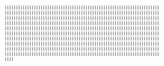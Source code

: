 <a href="https://supplier.mercedes-benz.com/external-link.jspa?url=https://masulil.com">i</a>
<a href="https://socpedagog13.edurm.ru/redirect?url=https://masulil.com">i</a>
<a href="http://print-ing.ru/bitrix/redirect.php?event1=&event2=&event3=&goto=https://masulil.com">i</a>
<a href="http://www.sargsplitter.de/?URL=https://masulil.com">i</a>
<a href="http://www.66la.cn/export.php?url=https://masulil.com">i</a>
<a href="https://motheofgod.com/proxy.php?link=https://masulil.com">i</a>
<a href="http://www.corridordesign.org/?URL=https://masulil.com">i</a>
<a href="http://zzzrs.net/?URL=https://masulil.com">i</a>
<a href="https://mytaxback.co.nz/?URL=https://masulil.com">i</a>
<a href="http://www.xtg-cs-gaming.de/url?q=https://masulil.com">i</a>
<a href="http://davidpawson.org/resources/resource/416?return_url=https://masulil.com">i</a>
<a href="https://www.chinapp.com/jumpwebsite/?url=https://masulil.com">i</a>
<a href="http://lefkas-weather.com/pages/station/redirect.php?url=https://masulil.com">i</a>
<a href="https://www.barnshaws.de/?URL=https://masulil.com">i</a>
<a href="https://www.machineriesforest.com/mark.php?url=https://masulil.com">i</a>
<a href="https://login.goesh.net/member.join_step?themeset=sihwa-kg&baseurl=masulil.com">i</a>
<a href="http://materials.zzu.xk.hnlat.com/index.php?m=currency&c=meeting&a=show&catid=3114&id=66852&url=https://masulil.com">i</a>
<a href="https://marketplace.thepostsearchlight.com/AdHunter/bainbridge/Home/EmailFriend?url=https://masulil.com">i</a>
<a href="http://moldova.sports.md/extlivein.php?url=https://masulil.com">i</a>
<a href="https://internationalschoolguide.com/search/search.pl?Match=0&Realm=All&Terms=https://masulil.com">i</a>
<a href="http://rocklandworldradio.com/xlink_head.php?xlink=https://masulil.com">i</a>
<a href="http://yakun.com/?URL=https://masulil.com">i</a>
<a href="https://www.funeralcrossing.com/lcjsjobdetail.php?&source=ZipRecruiter&keyword=&location=&url=https://masulil.com">i</a>
<a href="https://www.darkelf.eu/fig/redirect.asp?url=https://masulil.com">i</a>
<a href="http://boopoom.com/shop/bannerhit.php?bn_id=4&url=http%3A%2F%2Fmasulil.com">i</a>
<a href="https://shumali.net/aki/modules/wordpress/wp-ktai.php?view=redir&url=https%3A//masulil.com">i</a>
<a href="https://www.bmwclub.ru/proxy.php?link=https://masulil.com">i</a>
<a href="http://italianculture.net/redir.php?url=https://masulil.com">i</a>
<a href="http://jazzforum.com.pl/?URL=https://masulil.com">i</a>
<a href="http://www.oltasbiztonsag.hu/go?url=https://masulil.com">i</a>
<a href="http://unifacecm.de/library/default.asp?PP=/library/toc/lib-10.xml&tocPath=lib-10&url=https://masulil.com">i</a>
<a href="http://www.mishizhuti.com/114/export.php?url=https://masulil.com">i</a>
<a href="https://xynergy.com/?URL=https://masulil.com">i</a>
<a href="https://the-take.com/?URL=https://masulil.com">i</a>
<a href="http://widgets.sprinklecontent.com/r/?u=https://masulil.com">i</a>
<a href="https://maps.google.lt/url?sa=t&url=https://masulil.com">i</a>
<a href="https://marketplace.austindailyherald.com/adhunter/austin/home/emailfriend?url=https://masulil.com">i</a>
<a href="https://clients1.google.rw/url?q=https://masulil.com">i</a>
<a href="https://aiqianji.com/blog/redirect?url=https://masulil.com">i</a>
<a href="http://chal.org/?URL=https://masulil.com">i</a>
<a href="http://www.google.com.bn/url?q=https://masulil.com">i</a>
<a href="https://www.am-segelhafen-hotel.com/files/ash_hotel/proxy.php?url=https://masulil.com">i</a>
<a href="https://www.rmnt.ru/go.php?url=https://masulil.com">i</a>
<a href="http://ea-nosazimadares.ir/IFrame.aspx?url=https://masulil.com">i</a>
<a href="https://www.google.co.kr/url?q=https://masulil.com">i</a>
<a href="https://images.google.co.bw/url?q=https://masulil.com">i</a>
<a href="http://mobile-website-testing-tool.revize.com/?url=https://masulil.com&device=iphone-6&orientation=portrait">i</a>
<a href="https://www.middleman.net/proxy.php?link=https://masulil.com">i</a>
<a href="https://chat.chatovod.ru/away/?to=https://masulil.com">i</a>
<a href="http://ho.io/hoiospam.php?url=https://masulil.com">i</a>
<a href="https://toolbarqueries.google.ch/url?q=https://masulil.com">i</a>
<a href="http://images.google.pn/url?q=https://masulil.com">i</a>
<a href="https://eridan.websrvcs.com/System/Login.asp?id=48747&Referer=https://masulil.com">i</a>
<a href="https://maps.google.nr/url?sa=t&url=https://masulil.com">i</a>
<a href="https://medicinemanonline.com/home/leaving?target=https://masulil.com">i</a>
<a href="https://www.google.co.ao/url?sa=t&url=http%3A%2F%2Fhttps://masulil.com">i</a>
<a href="https://cozco.com.au/?URL=https://masulil.com">i</a>
<a href="http://die-foto-kiste.com/url?q=https://masulil.com">i</a>
<a href="https://www.uvalueinsulations.co.uk/?URL=https://masulil.com">i</a>
<a href="https://images.google.no/url?sa=t&url=https://masulil.com">i</a>
<a href="http://www.smithnews.com/__media__/js/netsoltrademark.php?d=https://masulil.com">i</a>
<a href="https://toolbarqueries.google.mw/url?q=https://masulil.com">i</a>
<a href="http://images.google.dj/url?q=https://masulil.com">i</a>
<a href="https://clients1.google.com.jm/url?q=https://masulil.com">i</a>
<a href="https://toolbarqueries.google.dz/url?sa=t&url=https://masulil.com">i</a>
<a href="https://images.google.com.sv/url?rct=t&sa=t&url=https://masulil.com">i</a>
<a href="https://image.google.cd/url?q=https://masulil.com">i</a>
<a href="https://www.lahjoitaapua.fi/kohde/helpotusta_suurperheen_haastavaan_arkeen?return_url=https://masulil.com">i</a>
<a href="http://toolbarqueries.google.com.gt/url?q=https://masulil.com">i</a>
<a href="https://wiki.wargaming.net/api.php?action=https://masulil.com">i</a>
<a href="https://sculptorsvictoria.asn.au/?URL=https://masulil.com">i</a>
<a href="https://fuzoku-qa.com/etc/jump?url=https://masulil.com">i</a>
<a href="http://www.registereverywhere.cc/__media__/js/netsoltrademark.php?d=https://masulil.com">i</a>
<a href="http://hezuo.xcar.com.cn/index.php?partner=weixin_share&conv=0&url=https://masulil.com">i</a>
<a href="http://may2009.archive.ensembl.org/Help/Permalink?url=https://masulil.com">i</a>
<a href="http://www.google.com.sl/url?q=https://masulil.com">i</a>
<a href="http://krantzuk.com/?URL=https://masulil.com">i</a>
<a href="http://jiuxihuan.net/naodou/go/?url=https://masulil.com">i</a>
<a href="http://miasta.ru/go/url=https://masulil.com">i</a>
<a href="https://forums.darknestfantasy.com/proxy.php?link=https://masulil.com">i</a>
<a href="https://legacy.merkfunds.com/exit/?url=https://masulil.com">i</a>
<a href="https://www.florbalchomutov.cz/media_show.asp?type=1&id=17&url_back=https://masulil.com">i</a>
<a href="https://images.google.com.tw/url?sa=t&url=https://masulil.com">i</a>
<a href="http://gentili.us/diagframe.asp?ID=.1&URL=https://masulil.com">i</a>
<a href="https://cunderlik.blog.idnes.cz/redir.aspx?url=https://masulil.com">i</a>
<a href="https://daliborbartos.blog.idnes.cz/redir.aspx?url=https://masulil.com">i</a>
<a href="https://aspc-edu.ru/bitrix/redirect.php?event1=&event2=&event3=&goto=https://masulil.com">i</a>
<a href="https://dianova.blog.idnes.cz/redir.aspx?url=https://masulil.com">i</a>
<a href="https://skladchik.com/proxy.php?link=https://masulil.com">i</a>
<a href="https://babica.blog.idnes.cz/redir.aspx?url=https://masulil.com">i</a>
<a href="https://bandik.blog.idnes.cz/redir.aspx?url=https://masulil.com">i</a>
<a href="https://dr.sursil.ru/bitrix/redirect.php?goto=https://masulil.com">i</a>
<a href="https://barsa.blog.idnes.cz/redir.aspx?url=https://masulil.com">i</a>
<a href="https://belsanova.blog.idnes.cz/redir.aspx?url=https://masulil.com">i</a>
<a href="https://beerova.blog.idnes.cz/redir.aspx?url=https://masulil.com">i</a>
<a href="https://belova.blog.idnes.cz/redir.aspx?url=https://masulil.com">i</a>
<a href="https://besser.blog.idnes.cz/redir.aspx?url=https://masulil.com">i</a>
<a href="https://benesovsky.blog.idnes.cz/redir.aspx?url=https://masulil.com">i</a>
<a href="https://smolbattle.ru/proxy.php?link=https://masulil.com">i</a>
<a href="https://prezi.com/url/?target=https%3A//masulil.com">i</a>
<a href="https://enerlan.blog.idnes.cz/redir.aspx?url=https://masulil.com">i</a>
<a href="https://bohata.blog.idnes.cz/redir.aspx?url=https://masulil.com">i</a>
<a href="https://bulvova.blog.idnes.cz/redir.aspx?url=https://masulil.com">i</a>
<a href="https://ermak-ufa.ru/bitrix/click.php?anything=here&goto=https://masulil.com">i</a>
<a href="https://bystron.blog.idnes.cz/redir.aspx?url=https://masulil.com">i</a>
<a href="https://fajmon.blog.idnes.cz/redir.aspx?url=https://masulil.com">i</a>
<a href="https://fedcdo.ru/bitrix/redirect.php?goto=https://masulil.com">i</a>
<a href="https://fialaradim.blog.idnes.cz/redir.aspx?url=https://masulil.com">i</a>
<a href="https://fiedler.blog.idnes.cz/redir.aspx?url=https://masulil.com">i</a>
<a href="https://fikacek.blog.idnes.cz/redir.aspx?url=https://masulil.com">i</a>
<a href="https://filiptucek.blog.idnes.cz/redir.aspx?url=https://masulil.com">i</a>
<a href="https://flegl.blog.idnes.cz/redir.aspx?url=https://masulil.com">i</a>
<a href="https://forum.amperka.ru/proxy.php?link=https://masulil.com">i</a>
<a href="https://flamikova.blog.idnes.cz/redir.aspx?url=https://masulil.com">i</a>
<a href="https://cervenkakarel.blog.idnes.cz/redir.aspx?url=https://masulil.com">i</a>
<a href="https://finance.yahoo.co.jp:443/cm/jump?url=http%3A%2F%2Fmasulil.com">i</a>
<a href="https://chrastny.blog.idnes.cz/redir.aspx?url=https://masulil.com">i</a>
<a href="https://firsttee.my.site.com/TFT_login?website=masulil.com">i</a>
<a href="https://chvojkova.blog.idnes.cz/redir.aspx?url=https://masulil.com">i</a>
<a href="https://cicmancova.blog.idnes.cz/redir.aspx?url=https://masulil.com">i</a>
<a href="https://forums.opera.com/outgoing?url=http%3A%2F%2Fmasulil.com">i</a>
<a href="https://forum.vgd.ru/go/go.php?url=https://masulil.com">i</a>
<a href="https://cilich.blog.idnes.cz/redir.aspx?url=https://masulil.com">i</a>
<a href="https://forums.qrz.com/proxy.php?link=https://masulil.com">i</a>
<a href="https://forum.vashdom.ru/proxy.php?link=https://masulil.com">i</a>
<a href="https://ftv.msu.ru/bitrix/redirect.php?event1=&event2=&event3=&goto=https://masulil.com">i</a>
<a href="https://ido.tsu.ru/bitrix/redirect.php?goto=https://masulil.com">i</a>
<a href="https://copps.blog.idnes.cz/redir.aspx?url=https://masulil.com">i</a>
<a href="https://garant.tts.ru/bitrix/redirect.php?goto=https://masulil.com">i</a>
<a href="https://getpocket.com/redirect?url=https%3A%2F%2Fmasulil.com">i</a>
<a href="https://ics-cert.kaspersky.com/away/?url=https%3A%2F%2Fmasulil.com">i</a>
<a href="https://toyhou.se/~r?q=https://masulil.com">i</a>
<a href="https://semesmemos.blog.idnes.cz/redir.aspx?url=https://masulil.com">i</a>
<a href="https://vk.com/away.php?to=http%3A%2F%2Fmasulil.com&post=-122050488_46">i</a>
<a href="https://vegosm.ru/bitrix/redirect.php?goto=https://masulil.com">i</a>
<a href="https://vodc.ru/bitrix/redirect.php?goto=https://masulil.com">i</a>
<a href="https://witcher.fandom.com/it/wiki/Speciale:Ricerca?search=https%3A%2F%2Fmasulil.com&go=Go">i</a>
<a href="https://www.avsim.su/jump.phtml?https://masulil.com">i</a>
<a href="https://www.castlerock.ru/bitrix/redirect.php?goto=https://masulil.com">i</a>
<a href="https://www.kleinanzeigen.de/externer-link-weiterleitung.html?to=https%3A%2F%2Fmasulil.com">i</a>
<a href="https://www.energotransbank.com/bitrix/redirect.php?goto=https://masulil.com">i</a>
<a href="https://www.ereality.ru/goto/masulil.com">i</a>
<a href="https://www.figma.com/exit?url=https%3A%2F%2Fmasulil.com">i</a>
<a href="https://www.famil.ru/bitrix/redirect.php?goto=https://masulil.com">i</a>
<a href="https://www.google.az/url?sa=t&url=http%3A%2F%2Fmasulil.com">i</a>
<a href="https://www.google.ch/url?q=https://masulil.com">i</a>
<a href="https://www.google.co.uz/url?sa=t&url=https://masulil.com">i</a>
<a href="https://www.google.by/url?sa=X&q=https://masulil.com">i</a>
<a href="https://www.google.com.vn/url?q=https://masulil.com">i</a>
<a href="https://www.google.com.hk/url?sa=t&source=web&rct=j&url=https://masulil.com">i</a>
<a href="https://www.google.cz/url?q=https://masulil.com">i</a>
<a href="https://www.google.com.ua/url?q=https://masulil.com">i</a>
<a href="https://www.google.gr/url?sa=X&q=https://masulil.com">i</a>
<a href="https://www.google.ee/url?q=https://masulil.com">i</a>
<a href="https://www.google.rs/url?q=https://masulil.com">i</a>
<a href="https://www.interpals.net/url_redirect.php?href=https://masulil.com">i</a>
<a href="https://www.jivo.ru/router/?url=https%3A%2F%2Fmasulil.com">i</a>
<a href="https://www.keysystems.ru/bitrix/redirect.php?goto=https://masulil.com">i</a>
<a href="https://www.list.am/xlink?u=http%3A%2F%2Fmasulil.com">i</a>
<a href="https://www.livelib.ru/go?url=http%3A%2F%2Fmasulil.com">i</a>
<a href="https://www.litprichal.ru/go/1/masulil.com">i</a>
<a href="https://stopgame.ru/to?https://masulil.com">i</a>
<a href="https://start.me/p/QLXl2j/agen-properti">i</a>
<a href="https://www.fcc.gov/fcc-bin/bye?https://masulil.com">i</a>
<a href="http://www.motherpedia.com.au/?URL=https://masulil.com">i</a>
<a href="https://thisisstatic.com/?URL=https://masulil.com">i</a>
<a href="https://supertramp.com/?URL=https://masulil.com">i</a>
<a href="https://www.altoprofessional.com/?URL=https://masulil.com">i</a>
<a href="http://inginformatica.uniroma2.it/?URL=https://masulil.com">i</a>
<a href="https://www.iasa-dmm.org/?URL=https://masulil.com">i</a>
<a href="https://sha.org.sg/?URL=https://masulil.com">i</a>
<a href="https://www.seymoursimon.com/?URL=https://masulil.com">i</a>
<a href="https://guru.sanook.com/?URL=https://masulil.com">i</a>
<a href="https://centernorth.com/?URL=https://masulil.com">i</a>
<a href="http://fcterc.gov.ng/?URL=https://masulil.com">i</a>
<a href="https://www.dopenessgalore.com/?URL=https://masulil.com">i</a>
<a href="https://hudsonltd.com/?URL=https://masulil.com">i</a>
<a href="https://tradeteam.bb/?URL=https://masulil.com">i</a>
<a href="https://vodotehna.hr/?URL=https://masulil.com">i</a>
<a href="http://www.discobiscuits.com/?URL=https://masulil.com">i</a>
<a href="http://miamibeach411.com/?URL=https://masulil.com">i</a>
<a href="https://www.onesky.ca/?URL=https://masulil.com">i</a>
<a href="https://www.bocachild.com/?URL=https://masulil.com">i</a>
<a href="https://www.sillbeer.com/?URL=https://masulil.com">i</a>
<a href="http://www.brambraakman.com/?URL=https://masulil.com">i</a>
<a href="https://www.oxfordpublish.org/?URL=https://masulil.com">i</a>
<a href="https://medium.com/r/?url=https%3A%2F%2Fmasulil.com">i</a>
<a href="https://www.wrasb.gov.tw/opennews/opennews01_detail.aspx?nno=2014062701&return=https%3A%2F%2Fmasulil.com">i</a>
<a href="https://tvtropes.org/pmwiki/no_outbounds.php?o=https%3A%2F%2Fmasulil.com">i</a>
<a href="http://tools.folha.com.br/print?url=https%3A%2F%2Fmasulil.com">i</a>
<a href="https://www.liveinternet.ru/journal_proc.php?action=redirect&url=https%3A%2F%2Fmasulil.com">i</a>
<a href="https://s2.shinystat.com/cgi-bin/shinystatv.cgi?TIPO=26&A0=0&D0=21&TR0=0&SR0=masulil.com&USER=Pieroweb&L=0">i</a>
<a href="https://www.meetme.com/apps/redirect/?url=https%3A%2F%2Fmasulil.com">i</a>
<a href="http://nou-rau.uem.br/nou-rau/zeus/auth.php?back=https%3A%2F%2Fmasulil.com&go=x&code=x&unit=x">i</a>
<a href="https://bukkit.org/proxy.php?link=https%3A%2F%2Fmasulil.com">i</a>
<a href="http://jbbs.m.shitaraba.net/b/link.cgi?l=https%3A%2F%2Fmasulil.com">i</a>
<a href="https://fotka.com/link.php?u=https%3A%2F%2Fmasulil.com">i</a>
<a href="http://www.webclap.com/php/jump.php?url=https%3A%2F%2Fmasulil.com">i</a>
<a href="http://www.bookmerken.de/?url=https%3A%2F%2Fmasulil.com">i</a>
<a href="http://pichak.net/verification/index.php?n=39&url=https%3A%2F%2Fmasulil.com">i</a>
<a href="https://www.socializer.info/follow.asp?docurlf=https%3A%2F%2Fmasulil.com&docurlt=&docurlg=https%3A%2F%2Fmasulil.com&myname=https%3A%2F%2Fmasulil.com">i</a>
<a href="http://blufstein.com/__media__/js/netsoltrademark.php?d=masulil.com&goto=google_news">i</a>
<a href="http://digital2way.net/__media__/js/netsoltrademark.php?d=masulil.com&sgroup=1">i</a>
<a href="https://masulil.comhttps://builtwith.com/masulil.com">i</a>
<a href="https://www.robtex.com/dns-lookup/masulil.com">i</a>
<a href="http://siteranker.com/SiteInfo.aspx?url=masulil.com">i</a>
<a href="https://www.whois.com/whois/masulil.com">i</a>
<a href="https://www.urltrends.com/rank/masulil.com">i</a>
<a href="https://www.statshow.com/www/masulil.com">i</a>
<a href="https://whois.domaintools.com/masulil.com">i</a>
<a href="https://who.is/whois/masulil.com">i</a>
<a href="http://www.websitedown.info/masulil.com">i</a>
<a href="https://www.worthofweb.com/website-value/masulil.com">i</a>
<a href="https://www.siteprice.org/website-worth/masulil.com">i</a>
<a href="https://sitereport.netcraft.com/?url=masulil.com">i</a>
<a href="https://semrush.com/info/masulil.com">i</a>
<a href="http://www.siteranker.com/TrankTrend.aspx?url=masulil.com">i</a>
<a href="https://website.ip-adress.com/masulil.com">i</a>
<a href="https://www.infositeshow.com/sites/masulil.com">i</a>
<a href="http://www.serpanalytics.com/sites/masulil.com">i</a>
<a href="http://ranking.websearch.com/siteinfo.aspx?url=masulil.com">i</a>
<a href="https://www.deviantart.com/users/outgoing?masulil.com">i</a>
<a href="https://proza.ru/go/masulil.com">i</a>
<a href="https://www.webwiki.de/masulil.com">i</a>
<a href="http://www.viewwhois.com/masulil.com">i</a>
<a href="https://w3seo.info/WSZScore/masulil.com">i</a>
<a href="https://archive.is/masulil.com">i</a>
<a href="http://ranking.crawler.com/SiteInfo.aspx?url=masulil.com">i</a>
<a href="https://web.archive.org/web/20230000000000*/masulil.com">i</a>
<a href="https://www.statscrop.com/masulil.com">i</a>
<a href="https://www.mywot.com/en/scorecard/masulil.com">i</a>
<a href="https://website.informer.com/masulil.com">i</a>
<a href="https://www.seoptimer.com/masulil.com">i</a>
<a href="https://a.pr-cy.ru/masulil.com">i</a>
<a href="https://be1.ru/stat/masulil.com">i</a>
<a href="https://www.ibm.com/links/?cc=us&lc=en&prompt=1&url=//masulil.com">i</a>
<a href="https://www.addtoany.com/share_save?linkname=&linkurl=masulil.com">i</a>
<a href="https://www.urlrate.com/www/masulil.com">i</a>
<a href="https://www.spyfu.com/overview/domain?query=masulil.com">i</a>
<a href="https://search.usa.gov/search?affiliate=usagov_all_gov&query=masulil.com">i</a>
<a href="https://w3techs.com/sites/info/masulil.com">i</a>
<a href="https://duckduckgo.com/masulil.com">i</a>
<a href="https://domainsigma.com/search?query=masulil.com">i</a>
<a href="https://www.search.com/search?q=masulil.com">i</a>
<a href="https://medium.com/r/?url=https://masulil.com">i</a>
<a href="https://sc.youth.gov.hk/TuniS/masulil.com">i</a>
<a href="https://www.wrasb.gov.tw/opennews/opennews01_detail.aspx?nno=2014062701&return=https://masulil.com">i</a>
<a href="https://tvtropes.org/pmwiki/no_outbounds.php?o=https://masulil.com">i</a>
<a href="http://tools.folha.com.br/print?url=https://masulil.com">i</a>
<a href="https://www.liveinternet.ru/journal_proc.php?action=redirect&url=https://masulil.com">i</a>
<a href="https://www.meetme.com/apps/redirect/?url=https://masulil.com">i</a>
<a href="http://jbbs.m.shitaraba.net/b/link.cgi?l=https://masulil.com">i</a>
<a href="https://fotka.com/link.php?u=https://masulil.com">i</a>
<a href="http://www.bookmerken.de/?url=https://masulil.com">i</a>
<a href="http://pichak.net/verification/index.php?n=39&url=https://masulil.com">i</a>
<a href="https://www.socializer.info/follow.asp?docurlf=https%3A%2F%2F&docurlt=&docurlg=https%3A%2F%2F&myname=https://masulil.com">i</a>
<a href="http://gameexpression.net/__media__/js/netsoltrademark.php?d=masulil.com">i</a>
<a href="http://aspenaerogel.at/__media__/js/netsoltrademark.php?d=masulil.com">i</a>
<a href="http://edi-software.biz/__media__/js/netsoltrademark.php?d=masulil.com">i</a>
<a href="http://2-rabbits.com/__media__/js/netsoltrademark.php?d=masulil.com">i</a>
<a href="http://4finegolf.com/__media__/js/netsoltrademark.php?d=masulil.com">i</a>
<a href="http://africafe.com/__media__/js/netsoltrademark.php?d=masulil.com">i</a>
<a href="http://golfmatch.com/__media__/js/netsoltrademark.php?d=masulil.com">i</a>
<a href="http://greekvirginoliveoil.com/__media__/js/netsoltrademark.php?d=masulil.com">i</a>
<a href="http://hackedgear.com/__media__/js/netsoltrademark.php?d=masulil.com">i</a>
<a href="http://can-eng.de/__media__/js/netsoltrademark.php?d=masulil.com">i</a>
<a href="http://alloysurfcaesinc.info/__media__/js/netsoltrademark.php?d=masulil.com">i</a>
<a href="http://davidhparker.info/__media__/js/netsoltrademark.php?d=masulil.com">i</a>
<a href="http://allianceoneinternational.net/__media__/js/netsoltrademark.php?d=masulil.com">i</a>
<a href="http://bazardelmercado.net/__media__/js/netsoltrademark.php?d=masulil.com">i</a>
<a href="http://dataproducts-printers.net/__media__/js/netsoltrademark.php?d=masulil.com">i</a>
<a href="http://digital2way.net/__media__/js/netsoltrademark.php?d=&sgroup=1masulil.com">i</a>
<a href="http://digitalpowerlines.net/__media__/js/netsoltrademark.php?d=masulil.com">i</a>
<a href="http://craneco.us/__media__/js/netsoltrademark.php?d=masulil.com">i</a>
<a href="http://centerpointenergyms.biz/__media__/js/netsoltrademark.php?d=masulil.com">i</a>
<a href="http://15unionsq.com/__media__/js/netsoltrademark.php?d=masulil.com">i</a>
<a href="http://800-lawfact.com/__media__/js/netsoltrademark.php?d=masulil.com">i</a>
<a href="http://airportnav.com/__media__/js/netsoltrademark.php?d=masulil.com">i</a>
<a href="http://allanwatson.com/__media__/js/netsoltrademark.php?d=masulil.com">i</a>
<a href="http://backgroundsingapore.com/__media__/js/netsoltrademark.php?d=masulil.com">i</a>
<a href="http://bus-tours.com/__media__/js/netsoltrademark.php?d=masulil.com">i</a>
<a href="http://cheftom.com/__media__/js/netsoltrademark.php?d=masulil.com">i</a>
<a href="http://dairyprotect.com/__media__/js/netsoltrademark.php?d=masulil.com">i</a>
<a href="http://danberube.com/__media__/js/netsoltrademark.php?d=masulil.com">i</a>
<a href="http://danielmayo.com/__media__/js/netsoltrademark.php?d=masulil.com">i</a>
<a href="http://danspine.com/__media__/js/netsoltrademark.php?d=masulil.com">i</a>
<a href="http://daretobeseen.com/__media__/js/netsoltrademark.php?d=masulil.com">i</a>
<a href="http://dentaldiagnosticservices.com/__media__/js/netsoltrademark.php?d=masulil.com">i</a>
<a href="http://dentalteam.com/__media__/js/netsoltrademark.php?d=masulil.com">i</a>
<a href="http://discovergreatmusic.com/__media__/js/netsoltrademark.php?d=masulil.com">i</a>
<a href="http://ehcg.com/__media__/js/netsoltrademark.php?d=masulil.com">i</a>
<a href="http://esecurity.com/__media__/js/netsoltrademark.php?d=masulil.com">i</a>
<a href="http://forestglenwinery.com/__media__/js/netsoltrademark.php?d=masulil.com">i</a>
<a href="http://formdoc.com/__media__/js/netsoltrademark.php?d=masulil.com">i</a>
<a href="http://georgesfinejewelers.com/__media__/js/netsoltrademark.php?d=masulil.com">i</a>
<a href="http://greatamericangolf.com/__media__/js/netsoltrademark.php?d=masulil.com">i</a>
<a href="http://b8s.net/__media__/js/netsoltrademark.php?d=masulil.com">i</a>
<a href="http://hospitalitytechnology.net/__media__/js/netsoltrademark.php?d=masulil.com">i</a>
<a href="http://fin-scan.co.uk/__media__/js/netsoltrademark.php?d=masulil.com">i</a>
<a href="http://bluecorduroys.biz/__media__/js/netsoltrademark.php?d=masulil.com">i</a>
<a href="http://danielmoser.com/__media__/js/netsoltrademark.php?d=masulil.com">i</a>
<a href="http://images.google.co.il/url?sa=t&url=https://masulil.com">i</a>
<a href="https://new.creativecommons.org/choose/results-one?q_1=2&q_1=1&field_commercial=n&field_derivatives=sa&field_jurisdiction=&field_format=Text&field_worktitle=Blog&field_attribute_to_name=Lam%20HUA&field_attribute_to_url=https://masulil.com">i</a>
<a href="https://bbs.pku.edu.cn/v2/jump-to.php?url=https://masulil.com">i</a>
<a href="http://v.wcj.dns4.cn/?c=scene&a=link&id=8833621&url=https://masulil.com">i</a>
<a href="https://cse.google.com/url?sa=i&url=https://masulil.com">i</a>
<a href="http://images.google.lt/url?sa=t&url=https://masulil.com">i</a>
<a href="https://cse.google.com/url?sa=t&url=https://masulil.com">i</a>
<a href="http://jump2.bdimg.com/mo/q/checkurl?url=https://masulil.com">i</a>
<a href="http://degu.jpn.org/ranking/bass/shoprank/out.cgi?id=wildfish&url=https://masulil.com">i</a>
<a href="http://gar86.tmweb.ru/bitrix/rk.php?goto=https://masulil.com">i</a>
<a href="http://images.google.com.co/url?sa=t&url=https://masulil.com">i</a>
<a href="http://images.google.hr/url?sa=t&url=https://masulil.com">i</a>
<a href="https://sc.hkex.com.hk/TuniS/masulil.com">i</a>
<a href="https://my.flexmls.com/nduncanhudnall/listings/search?url=https://masulil.com">i</a>
<a href="http://images.google.com.pe/url?sa=t&url=https://masulil.com">i</a>
<a href="https://click.alamode.com/?adcode=CPEMAQM0913_1&url=https://masulil.com">i</a>
<a href="https://pipmag.agilecrm.com/click?u=https://masulil.com">i</a>
<a href="http://www.expoon.com/link?url=https://masulil.com">i</a>
<a href="http://wikimapia.org/external_link?url=https://masulil.com">i</a>
<a href="https://jamesattorney.agilecrm.com/click?u=https://masulil.com">i</a>
<a href="https://hr.pecom.ru/bitrix/rk.php?goto=https://masulil.com">i</a>
<a href="https://contacts.google.com/url?q=https://masulil.com">i</a>
<a href="http://my.hisupplier.com/logout?return=https://masulil.com">i</a>
<a href="https://www.curseforge.com/linkout?remoteUrl=https://masulil.com">i</a>
<a href="https://adengine.old.rt.ru/go.jsp?to=https://masulil.com">i</a>
<a href="http://www.dreamtemplate.com/preview/?url=https://masulil.com">i</a>
<a href="https://rsv.nta.co.jp/affiliate/set/af100101.aspx?site_id=66108024&redi_url=https://masulil.com">i</a>
<a href="http://www.pharmnet.com.cn/dir/go.cgi?url=masulil.com">i</a>
<a href="https://mitsui-shopping-park.com/lalaport/iwata/redirect.html?url=https://masulil.com">i</a>
<a href="https://mitsui-shopping-park.com/lalaport/ebina/redirect.html?url=https://masulil.com">i</a>
<a href="https://passport-us.bignox.com/sso/logout?service=https://masulil.com">i</a>
<a href="http://sherlock.scribblelive.com/r?u=masulil.com">i</a>
<a href="https://ipv4.google.com/url?q=https://masulil.com">i</a>
<a href="https://cse.google.ee/url?q=https://masulil.com">i</a>
<a href="http://images.google.com.ng/url?sa=t&url=https://masulil.com">i</a>
<a href="http://images.google.by/url?sa=t&url=https://masulil.com">i</a>
<a href="http://images.google.lk/url?sa=t&url=https%3A%2F%2Fblogmeout.net%2Fmasulil.com">i</a>
<a href="http://images.google.co.ve/url?sa=t&url=https://masulil.com">i</a>
<a href="http://images.google.com.ec/url?sa=t&url=https://masulil.com">i</a>
<a href="http://localbusiness.pressdemocrat.com/__media__/js/netsoltrademark.php?d=masulil.com">i</a>
<a href="http://onlinemanuals.txdot.gov/help/urlstatusgo.html?url=https://masulil.com">i</a>
<a href="https://frekvensregister.ens.dk/Common/ModalFrameset.aspx?title=Result&scrolling=auto&url=https://masulil.com">i</a>
<a href="http://ad.hvacr.cn/go.aspx?url=masulil.com">i</a>
<a href="http://webservices-secure.ericsoft.com/CRM/UpdateCommunication/HandleClick?p=2I05G0WL8N0HUZLCDPLA9OEWCMQGXT3S4PL40OB8MNVGSDS87N&r=masulil.com">i</a>
<a href="https://www.zlatestranky.cz/Cookies/Disagree?returnUrl=https://masulil.com">i</a>
<a href="http://morimo.info/o.php?url=https://masulil.com">i</a>
<a href="https://bugcrowd.com/external_redirect?site=https://masulil.com">i</a>
<a href="https://tapestry.tapad.com/tapestry/1?ta_partner_id=950&ta_redirect=https://masulil.com">i</a>
<a href="http://images.google.com.do/url?sa=t&url=https://masulil.com">i</a>
<a href="http://go.115.com/?https://masulil.com">i</a>
<a href="http://images.google.lu/url?sa=t&url=https://masulil.com">i</a>
<a href="http://images.google.co.cr/url?sa=t&url=https://masulil.com">i</a>
<a href="http://toolbarqueries.google.lv/url?q=https://masulil.com">i</a>
<a href="http://news-search.toshiba.co.jp/bizsearch_asp/link?corpId=s&url=https://masulil.com">i</a>
<a href="http://vakbarat.index.hu/x.php?id=inxtc&url=https://masulil.com">i</a>
<a href="http://clicktrack.pubmatic.com/AdServer/AdDisplayTrackerServlet?clickData==_url=https://masulil.com">i</a>
<a href="https://maps.google.com.eg/url?q=https://masulil.com">i</a>
<a href="https://click.cheshi.com/go.php?proid=218&clickid=1393306648&url=https://masulil.com">i</a>
<a href="https://go.115.com/?https://masulil.com">i</a>
<a href="https://foaf-visualizer.gnu.org.ua/?url=https://masulil.com">i</a>
<a href="http://a.gongkong.com/db/adredir.asp?id=16757&url=https://masulil.com">i</a>
<a href="http://inginformatica.uniroma2.it/?URL=masulil.com">i</a>
<a href="https://www.google.tn/url?q=https://masulil.com">i</a>
<a href="https://scripts.affiliatefuture.com/AFClick.asp?affiliateID=1415&merchantID=6014&programmeID=17685&mediaID=0&tracking=ENCnepenthe&url=https://masulil.com">i</a>
<a href="https://www.docin.com/jsp_cn/mobile/tip/android_v1.jsp?forward=https://masulil.com">i</a>
<a href="https://www.hypercomments.com/api/go?url=https://masulil.com">i</a>
<a href="https://www.igive.com/isearch/NonStoreExit.cfm?type=1&isid=0df7d37f-4feb-4f0f-b472-1df60f43914d&rurl=https://masulil.com">i</a>
<a href="https://www.grantrequest.com/SID_1268/default4.asp?SA=EXIT&url=https://masulil.com">i</a>
<a href="http://005.free-counters.co.uk/count-072.pl?count=reg22&type=microblack&prog=hit&cmd=link&url=masulil.com">i</a>
<a href="https://www.matchesfashion.com/us/affiliate?url=https://masulil.com">i</a>
<a href="https://www.google.ba/url?q=https://masulil.com">i</a>
<a href="https://maps.google.is/url?q=https://masulil.com">i</a>
<a href="http://lacplesis.delfi.lv/adsAdmin/redir.php?uid=1439888198&cid=c3_26488405&cname=Oli&cimg=lacplesis.delfi.lv/adsAdmin/i/preview_610959355.jpeg&u=https://masulil.com">i</a>
<a href="https://www.google.com.gt/url?q=https://masulil.com">i</a>
<a href="http://silverphoto.my1.ru/go?https://masulil.com">i</a>
<a href="http://r.ypcdn.com/1/c/rtd?ptid=YWSIR&vrid=42bd4a9nfamto&lid=469707251&poi=1&dest=https://masulil.com">i</a>
<a href="https://r.ypcdn.com/1/c/rtd?ptid=YWSIR&vrid=42bd4a9nfamto&lid=469707251&poi=1&dest=https://masulil.com">i</a>
<a href="https://www.kichink.com/home/issafari?uri=https://masulil.com">i</a>
<a href="http://se03.cside.jp/~webooo/zippo/naviz.cgi?jump=194&url=https://masulil.com">i</a>
<a href="http://misc.symbaloo.com/redirect.php?network=tradetracker&campaignID=480&url=https://masulil.com">i</a>
<a href="https://53938.measurementapi.com/serve?action=click&publisher_id=53938&site_id=92394&sub_campaign=g5e_com&url=https://masulil.com">i</a>
<a href="https://analytics.bluekai.com/site/16231?phint=event=click&phint=campaign=BRAND-TAB&phint=platform=search&done=masulil.com">i</a>
<a href="https://securityheaders.com/?q=https://masulil.com">i</a>
<a href="https://currents.google.com/url?q=https://masulil.com">i</a>
<a href="http://kank.o.oo7.jp/cgi-bin/ys4/rank.cgi?mode=link&id=569&url=https://masulil.com">i</a>
<a href="http://images.google.com.mt/url?sa=t&url=https://masulil.com">i</a>
<a href="http://images.google.com.lb/url?sa=t&url=https://masulil.com">i</a>
<a href="https://analytics.bluekai.com/site/16231?phint=event=click&phint=campaign=BRAND-TAB&phint=platform=search&done=https://masulil.com">i</a>
<a href="http://images.google.com.sv/url?sa=t&url=https://masulil.com">i</a>
<a href="http://images.google.com.bo/url?sa=t&url=https://masulil.com">i</a>
<a href="https://3d.skr.jp/cgi-bin/lo/refsweep.cgi?url=https://masulil.com">i</a>
<a href="http://images.google.dz/url?sa=t&url=https://masulil.com">i</a>
<a href="http://images.google.com.kh/url?sa=t&url=https://masulil.com">i</a>
<a href="http://images.google.kz/url?sa=t&url=https://masulil.com">i</a>
<a href="https://bukkit.org/proxy.php?link=https://masulil.com">i</a>
<a href="https://d.agkn.com/pixel/2389/?che=2979434297&col=22204979,1565515,238211572,435508400,111277757&l1=https://masulil.com">i</a>
<a href="http://wp-templates.ru/bitrix/rk.php?goto=https://masulil.com">i</a>
<a href="http://chtbl.com/track/118167/masulil.com">i</a>
<a href="https://wbmonitor.bibb.de/dereferer.php?link=https://masulil.com">i</a>
<a href="http://stanko.tw1.ru/redirect.php?url=https://masulil.com">i</a>
<a href="https://sherlock.scribblelive.com/r?u=https://masulil.com">i</a>
<a href="https://image.google.by/url?q=https://masulil.com">i</a>
<a href="https://images.google.co.ve/url?q=https://masulil.com">i</a>
<a href="https://cse.google.lk/url?q=https://masulil.com">i</a>
<a href="https://maps.google.com.bd/url?q=https://masulil.com">i</a>
<a href="https://content.sixflags.com/news/director.aspx?gid=0&iid=72&cid=3714&link=https://masulil.com">i</a>
<a href="http://se03.cside.jp/~webooo/zippo/naviz.cgi?jump=82&url=https://masulil.com">i</a>
<a href="https://images.google.com.bo/url?q=https://masulil.com">i</a>
<a href="https://maps.google.dz/url?q=https://masulil.com">i</a>
<a href="https://xat.com/web_gear/chat/linkvalidator.php?link=https://masulil.com">i</a>
<a href="https://maps.google.cm/url?q=https://masulil.com">i</a>
<a href="https://images.google.kz/url?q=https://masulil.com">i</a>
<a href="https://images.google.com.mt/url?q=https://masulil.com">i</a>
<a href="https://maps.google.com.kh/url?q=https://masulil.com">i</a>
<a href="https://cse.google.co.ke/url?q=https://masulil.com">i</a>
<a href="https://www.google.com.lb/url?q=https://masulil.com">i</a>
<a href="https://images.google.com.sv/url?q=https://masulil.com">i</a>
<a href="http://images.google.com.ni/url?sa=t&url=https://masulil.com">i</a>
<a href="http://images.google.com.pa/url?sa=t&url=https://masulil.com">i</a>
<a href="http://images.google.com.bh/url?sa=t&url=https://masulil.com">i</a>
<a href="http://images.google.com.gh/url?sa=t&url=https://masulil.com">i</a>
<a href="http://images.google.ci/url?sa=t&url=https://masulil.com">i</a>
<a href="http://images.google.ge/url?sa=t&url=https://masulil.com">i</a>
<a href="http://images.google.jo/url?sa=t&url=https://masulil.com">i</a>
<a href="http://images.google.cat/url?sa=t&url=https://masulil.com">i</a>
<a href="http://images.google.com.cy/url?sa=t&url=https://masulil.com">i</a>
<a href="http://images.google.com.pa/url?q=https://masulil.com">i</a>
<a href="https://knitty.com/banner.php?id=587&url=https://masulil.com">i</a>
<a href="http://jiehun.deyi.com/go.php?url=https://masulil.com">i</a>
<a href="http://www.webclap.com/php/jump.php?url=https://masulil.com">i</a>
<a href="http://images.google.co.ls/url?sa=t&url=https://masulil.com">i</a>
<a href="http://yellowpages.uticaod.com/__media__/js/netsoltrademark.php?d=masulil.com">i</a>
<a href="http://directory.citypaper.com/__media__/js/netsoltrademark.php?d=masulil.com">i</a>
<a href="http://images.google.mv/url?sa=t&url=https://masulil.com">i</a>
<a href="http://outlink.webkicks.de/dref.cgi?job=outlink&url=https://masulil.com">i</a>
<a href="http://testphp.vulnweb.com/redir.php?r=https://masulil.com">i</a>
<a href="http://images.google.gy/url?sa=t&url=https://masulil.com">i</a>
<a href="https://redirect.camfrog.com/redirect/?url=https://masulil.com">i</a>
<a href="http://images.google.nu/url?sa=t&url=https://masulil.com">i</a>
<a href="http://clients3.weblink.com.au/clients/aluminalimited/priceframe1.aspx?link=https://masulil.com">i</a>
<a href="https://www.tremblant.ca/Shared/LanguageSwitcher/ChangeCulture?culture=en&url=https://masulil.com">i</a>
<a href="https://airvpn.org/external_link/?url=https://masulil.com">i</a>
<a href="https://maps.google.nr/url?q=https://masulil.com">i</a>
<a href="http://texasbedandbreakfast-com.securec55.ezhostingserver.com/hit.cfm?InnID=1&website=https://masulil.com">i</a>
<a href="http://x89mn.peps.jp/jump.php?url=https://masulil.com">i</a>
<a href="https://sc.sie.gov.hk/TuniS/masulil.com">i</a>
<a href="http://www.ty360.com/goto_url.asp?url=https://masulil.com">i</a>
<a href="https://maps.google.tk/url?q=https://masulil.com">i</a>
<a href="https://live.warthunder.com/away/?to=https://masulil.com">i</a>
<a href="https://cse.google.nu/url?q=https://masulil.com">i</a>
<a href="https://nowlifestyle.com/redir.php?k=9a4e080456dabe5eebc8863cde7b1b48&url=https://masulil.com">i</a>
<a href="http://ten.rash.jp/muryou/ys4/rank.cgi?mode=link&id=72&url=https://masulil.com">i</a>
<a href="https://www.e-tsuyama.com/cgi-bin/jump.cgi?jumpto=https://masulil.com">i</a>
<a href="https://www.adserver.merciless.localstars.com/track.php?ad=525825&target=https://masulil.com">i</a>
<a href="http://news.tf.co.kr/popup/bloglink?link=https://masulil.com">i</a>
<a href="http://anonim.co.ro/?masulil.com">i</a>
<a href="http://www.e-tsuyama.com/cgi-bin/jump.cgi?jumpto=https://masulil.com">i</a>
<a href="http://vladinfo.ru/away.php?url=https://masulil.com">i</a>
<a href="http://www.denwer.ru/click?https://masulil.com">i</a>
<a href="https://fooyoh.com/wcn.php?url=https://masulil.com">i</a>
<a href="https://www.kwconnect.com/redirect?url=https://masulil.com">i</a>
<a href="http://www.vladinfo.ru/away.php?url=https://masulil.com">i</a>
<a href="http://old.yansk.ru/redirect.html?link=https://masulil.com">i</a>
<a href="https://adserver.merciless.localstars.com/track.php?ad=525825&target=https://masulil.com">i</a>
<a href="http://adserver.merciless.localstars.com/track.php?ad=525825&target=https://masulil.com">i</a>
<a href="https://passport.sfacg.com/LoginOut.aspx?Returnurl=https://masulil.com">i</a>
<a href="https://www.montauk-online.com/cgibin/tracker.cgi?url=https://masulil.com">i</a>
<a href="http://ns.pingoo.jp/redirect.php?blog_id=369052&entry_url=https://masulil.com">i</a>
<a href="https://tracking.wpnetwork.eu/api/TrackAffiliateToken?token=0bkbrKYtBrvDWGoOLU-NumNd7ZgqdRLk&skin=ACR&url=https://masulil.com">i</a>
<a href="https://www.convertit.com/Redirect.ASP?To=https://masulil.com">i</a>
<a href="https://marillion.com/forum/index.php?thememode=mobile&redirect=https://masulil.com">i</a>
<a href="http://tracer.blogads.com/click.php?zoneid=131231_RosaritoBeach_landingpage_itunes&rand=59076&url=https://masulil.com">i</a>
<a href="http://reklama.karelia.pro/url.php?banner_id=1864&area_id=143&url=https://masulil.com">i</a>
<a href="https://tms.dmp.wi-fi.ru/?dmpkit_cid=umatech&ru=https://masulil.com">i</a>
<a href="https://asia.google.com/url?q=https://masulil.com">i</a>
<a href="https://auth.mindmixer.com/GetAuthCookie?returnUrl=https://masulil.com">i</a>
<a href="http://bizhub.vn/Statistic.aspx?action=click&adDetailId=243&redirectUrl=https://masulil.com">i</a>
<a href="http://ijbssnet.com/view.php?u=https://masulil.com">i</a>
<a href="https://maps.google.ro/url?sa=t&url=https://masulil.com">i</a>
<a href="https://maps.google.by/url?sa=t&url=https://masulil.com">i</a>
<a href="https://maps.google.com.bz/url?sa=t&url=https://masulil.com">i</a>
<a href="https://maps.google.ca/url?sa=t&url=https://masulil.com">i</a>
<a href="https://maps.google.cd/url?sa=t&url=https://masulil.com">i</a>
<a href="https://maps.google.cf/url?sa=t&url=https://masulil.com">i</a>
<a href="https://maps.google.cg/url?sa=t&url=https://masulil.com">i</a>
<a href="https://maps.google.ch/url?sa=t&url=https://masulil.com">i</a>
<a href="https://maps.google.ci/url?sa=t&url=https://masulil.com">i</a>
<a href="https://maps.google.co.ck/url?sa=t&url=https://masulil.com">i</a>
<a href="https://maps.google.cl/url?sa=t&url=https://masulil.com">i</a>
<a href="https://maps.google.cm/url?sa=t&url=https://masulil.com">i</a>
<a href="https://maps.google.com.co/url?sa=t&url=https://masulil.com">i</a>
<a href="https://maps.google.co.cr/url?sa=t&url=https://masulil.com">i</a>
<a href="https://maps.google.com.cu/url?sa=t&url=https://masulil.com">i</a>
<a href="https://maps.google.cv/url?sa=t&url=https://masulil.com">i</a>
<a href="https://maps.google.cz/url?sa=t&url=https://masulil.com">i</a>
<a href="https://maps.google.de/url?sa=t&url=https://masulil.com">i</a>
<a href="https://maps.google.dj/url?sa=t&url=https://masulil.com">i</a>
<a href="https://maps.google.dk/url?sa=t&url=https://masulil.com">i</a>
<a href="https://maps.google.dm/url?sa=t&url=https://masulil.com">i</a>
<a href="https://maps.google.com.do/url?sa=t&url=https://masulil.com">i</a>
<a href="https://maps.google.dz/url?sa=t&url=https://masulil.com">i</a>
<a href="https://maps.google.com/url?sa=t&url=https://masulil.com">i</a>
<a href="https://www.google.ro/url?sa=t&url=https://masulil.com">i</a>
<a href="https://www.google.ad/url?sa=t&url=https://masulil.com">i</a>
<a href="https://www.google.ae/url?sa=t&url=https://masulil.com">i</a>
<a href="https://www.google.com.af/url?sa=t&url=https://masulil.com">i</a>
<a href="https://www.google.com.ag/url?sa=t&url=https://masulil.com">i</a>
<a href="https://www.google.al/url?sa=t&url=https://masulil.com">i</a>
<a href="https://www.google.am/url?sa=t&url=https://masulil.com">i</a>
<a href="https://www.google.co.ao/url?sa=t&url=https://masulil.com">i</a>
<a href="https://www.google.com.ar/url?sa=t&url=https://masulil.com">i</a>
<a href="https://www.google.as/url?sa=t&url=https://masulil.com">i</a>
<a href="https://www.google.at/url?sa=t&url=https://masulil.com">i</a>
<a href="https://www.google.com.au/url?sa=t&url=https://masulil.com">i</a>
<a href="https://www.google.az/url?sa=t&url=https://masulil.com">i</a>
<a href="https://www.google.ba/url?sa=t&url=https://masulil.com">i</a>
<a href="https://www.google.com.bd/url?sa=t&url=https://masulil.com">i</a>
<a href="https://www.google.be/url?sa=t&url=https://masulil.com">i</a>
<a href="https://www.google.bf/url?sa=t&url=https://masulil.com">i</a>
<a href="https://www.google.bg/url?sa=t&url=https://masulil.com">i</a>
<a href="https://www.google.com.bh/url?sa=t&url=https://masulil.com">i</a>
<a href="https://www.google.bi/url?sa=t&url=https://masulil.com">i</a>
<a href="https://www.google.bj/url?sa=t&url=https://masulil.com">i</a>
<a href="https://www.google.com.bn/url?sa=t&url=https://masulil.com">i</a>
<a href="https://www.google.com/url?q=https://masulil.com">i</a>
<a href="https://toolbarqueries.google.de/url?q=https://masulil.com">i</a>
<a href="https://cse.google.de/url?q=https://masulil.com">i</a>
<a href="https://images.google.com.pe/url?sa=t&url=https://masulil.com">i</a>
<a href="https://www.youtube.ae/redirect?q=https://masulil.com">i</a>
<a href="https://www.youtube.com.ar/redirect?q=https://masulil.com">i</a>
<a href="https://www.youtube.at/redirect?q=https://masulil.com">i</a>
<a href="https://www.youtube.com.au/redirect?q=https://masulil.com">i</a>
<a href="https://www.youtube.az/redirect?q=https://masulil.com">i</a>
<a href="https://www.youtube.ba/redirect?q=https://masulil.com">i</a>
<a href="https://www.youtube.com.bd/redirect?q=https://masulil.com">i</a>
<a href="https://www.youtube.be/redirect?q=https://masulil.com">i</a>
<a href="https://www.youtube.bg/redirect?q=https://masulil.com">i</a>
<a href="https://www.youtube.com.bh/redirect?q=https://masulil.com">i</a>
<a href="https://www.youtube.com.bo/redirect?q=https://masulil.com">i</a>
<a href="https://www.youtube.com.br/redirect?q=https://masulil.com">i</a>
<a href="https://www.youtube.by/redirect?q=https://masulil.com">i</a>
<a href="https://www.youtube.ca/redirect?q=https://masulil.com">i</a>
<a href="https://www.youtube.es/redirect?q=https://masulil.com">i</a>
<a href="https://www.youtube.ch/redirect?q=https://masulil.com">i</a>
<a href="https://www.youtube.cl/redirect?q=https://masulil.com">i</a>
<a href="https://www.youtube.com.co/redirect?q=https://masulil.com">i</a>
<a href="https://www.youtube.co.cr/redirect?q=https://masulil.com">i</a>
<a href="https://www.youtube.cz/redirect?q=https://masulil.com">i</a>
<a href="https://www.youtube.de/redirect?q=https://masulil.com">i</a>
<a href="https://www.youtube.dk/redirect?q=https://masulil.com">i</a>
<a href="https://www.youtube.com.do/redirect?q=https://masulil.com">i</a>
<a href="https://www.youtube.com.ec/redirect?q=https://masulil.com">i</a>
<a href="https://www.youtube.ee/redirect?q=https://masulil.com">i</a>
<a href="https://www.youtube.com.eg/redirect?q=https://masulil.com">i</a>
<a href="https://www.youtube.fi/redirect?q=https://masulil.com">i</a>
<a href="https://www.youtube.fr/redirect?q=https://masulil.com">i</a>
<a href="https://www.youtube.ge/redirect?q=https://masulil.com">i</a>
<a href="https://www.youtube.com.gh/redirect?q=https://masulil.com">i</a>
<a href="https://www.youtube.gr/redirect?q=https://masulil.com">i</a>
<a href="https://www.youtube.com.gt/redirect?q=https://masulil.com">i</a>
<a href="https://www.youtube.com.hk/redirect?q=https://masulil.com">i</a>
<a href="https://www.youtube.hr/redirect?q=https://masulil.com">i</a>
<a href="https://www.youtube.hu/redirect?q=https://masulil.com">i</a>
<a href="https://www.youtube.com/redirect?q=https://masulil.com">i</a>
<a href="https://www.youtube.iq/redirect?q=https://masulil.com">i</a>
<a href="https://www.youtube.ie/redirect?q=https://masulil.com">i</a>
<a href="https://www.youtube.co.il/redirect?q=https://masulil.com">i</a>
<a href="https://www.youtube.co.in/redirect?q=https://masulil.com">i</a>
<a href="https://www.youtube.is/redirect?q=https://masulil.com">i</a>
<a href="https://www.youtube.it/redirect?q=https://masulil.com">i</a>
<a href="https://www.youtube.com.jm/redirect?q=https://masulil.com">i</a>
<a href="https://www.youtube.jo/redirect?q=https://masulil.com">i</a>
<a href="https://www.youtube.co.jp/redirect?q=https://masulil.com">i</a>
<a href="https://www.youtube.co.ke/redirect?q=https://masulil.com">i</a>
<a href="https://www.youtube.co.kr/redirect?q=https://masulil.com">i</a>
<a href="https://www.youtube.com.kw/redirect?q=https://masulil.com">i</a>
<a href="https://www.youtube.kz/redirect?q=https://masulil.com">i</a>
<a href="https://www.youtube.com.lb/redirect?q=https://masulil.com">i</a>
<a href="https://www.youtube.lk/redirect?q=https://masulil.com">i</a>
<a href="https://www.youtube.lt/redirect?q=https://masulil.com">i</a>
<a href="https://www.youtube.lu/redirect?q=https://masulil.com">i</a>
<a href="https://www.youtube.lv/redirect?q=https://masulil.com">i</a>
<a href="https://www.youtube.com.ly/redirect?q=https://masulil.com">i</a>
<a href="https://www.youtube.co.ma/redirect?q=https://masulil.com">i</a>
<a href="https://www.youtube.me/redirect?q=https://masulil.com">i</a>
<a href="https://www.youtube.mk/redirect?q=https://masulil.com">i</a>
<a href="https://www.youtube.com.mt/redirect?q=https://masulil.com">i</a>
<a href="https://www.youtube.com.mx/redirect?q=https://masulil.com">i</a>
<a href="https://www.youtube.com.my/redirect?q=https://masulil.com">i</a>
<a href="https://www.youtube.com.ng/redirect?q=https://masulil.com">i</a>
<a href="https://www.youtube.com.ni/redirect?q=https://masulil.com">i</a>
<a href="https://www.youtube.nl/redirect?q=https://masulil.com">i</a>
<a href="https://www.youtube.no/redirect?q=https://masulil.com">i</a>
<a href="https://www.youtube.co.nz/redirect?q=https://masulil.com">i</a>
<a href="https://www.youtube.com.om/redirect?q=https://masulil.com">i</a>
<a href="https://www.youtube.com.pk/redirect?q=https://masulil.com">i</a>
<a href="https://www.youtube.com.pa/redirect?q=https://masulil.com">i</a>
<a href="https://www.youtube.com.pe/redirect?q=https://masulil.com">i</a>
<a href="https://www.youtube.com.ph/redirect?q=https://masulil.com">i</a>
<a href="https://www.youtube.pl/redirect?q=https://masulil.com">i</a>
<a href="https://www.youtube.pt/redirect?q=https://masulil.com">i</a>
<a href="https://www.youtube.com.py/redirect?q=https://masulil.com">i</a>
<a href="https://www.youtube.com.qa/redirect?q=https://masulil.com">i</a>
<a href="https://www.youtube.ro/redirect?q=https://masulil.com">i</a>
<a href="https://www.youtube.rs/redirect?q=https://masulil.com">i</a>
<a href="https://www.youtube.ru/redirect?q=https://masulil.com">i</a>
<a href="https://www.youtube.com.sa/redirect?q=https://masulil.com">i</a>
<a href="https://www.youtube.se/redirect?q=https://masulil.com">i</a>
<a href="https://www.youtube.com.sg/redirect?q=https://masulil.com">i</a>
<a href="https://www.youtube.si/redirect?q=https://masulil.com">i</a>
<a href="https://www.youtube.sk/redirect?q=https://masulil.com">i</a>
<a href="https://www.youtube.sn/redirect?q=https://masulil.com">i</a>
<a href="https://www.youtube.com.sv/redirect?q=https://masulil.com">i</a>
<a href="https://www.youtube.co.th/redirect?q=https://masulil.com">i</a>
<a href="https://www.youtube.tn/redirect?q=https://masulil.com">i</a>
<a href="https://www.youtube.com.tr/redirect?q=https://masulil.com">i</a>
<a href="https://www.youtube.com.tw/redirect?q=https://masulil.com">i</a>
<a href="https://www.youtube.co.tz/redirect?q=https://masulil.com">i</a>
<a href="https://www.youtube.com.ua/redirect?q=https://masulil.com">i</a>
<a href="https://www.youtube.co.ug/redirect?q=https://masulil.com">i</a>
<a href="https://www.youtube.co.uk/redirect?q=https://masulil.com">i</a>
<a href="https://www.youtube.com.uy/redirect?q=https://masulil.com">i</a>
<a href="https://www.youtube.co.ve/redirect?q=https://masulil.com">i</a>
<a href="https://www.youtube.co.za/redirect?q=https://masulil.com">i</a>
<a href="https://www.youtube.co.zw/redirect?q=https://masulil.com">i</a>
<a href="https://clients1.google.co.uk/url?q=https://masulil.com">i</a>
<a href="https://cse.google.fr/url?q=https://masulil.com">i</a>
<a href="https://clients1.google.it/url?q=https://masulil.com">i</a>
<a href="https://cse.google.ca/url?q=https://masulil.com">i</a>
<a href="https://cse.google.nl/url?q=https://masulil.com">i</a>
<a href="https://cse.google.ru/url?q=https://masulil.com">i</a>
<a href="https://clients1.google.pl/url?q=https://masulil.com">i</a>
<a href="https://cse.google.cz/url?q=https://masulil.com">i</a>
<a href="https://clients1.google.co.in/url?q=https://masulil.com">i</a>
<a href="https://cse.google.com/url?q=https://masulil.com">i</a>
<a href="https://cse.google.com.tw/url?q=https://masulil.com">i</a>
<a href="https://cse.google.co.th/url?q=https://masulil.com">i</a>
<a href="https://cse.google.com.mx/url?q=https://masulil.com">i</a>
<a href="https://clients1.google.com.ua/url?q=https://masulil.com">i</a>
<a href="https://cse.google.com.ar/url?q=https://masulil.com">i</a>
<a href="https://images.google.com/url?sa=t&url=https://masulil.com">i</a>
<a href="https://cse.google.be/url?q=https://masulil.com">i</a>
<a href="https://cse.google.se/url?q=https://masulil.com">i</a>
<a href="https://clients1.google.pt/url?q=https://masulil.com">i</a>
<a href="https://cse.google.ro/url?q=https://masulil.com">i</a>
<a href="https://cse.google.gr/url?q=https://masulil.com">i</a>
<a href="https://cse.google.hu/url?q=https://masulil.com">i</a>
<a href="https://clients1.google.com.tr/url?q=https://masulil.com">i</a>
<a href="https://images.google.com.co/url?sa=t&url=https://masulil.com">i</a>
<a href="https://cse.google.ch/url?q=https://masulil.com">i</a>
<a href="https://clients1.google.fi/url?q=https://masulil.com">i</a>
<a href="https://cse.google.dk/url?q=https://masulil.com">i</a>
<a href="https://clients1.google.cl/url?q=https://masulil.com">i</a>
<a href="https://images.google.com.pe/url?sa=https://masulil.com">i</a>
<a href="https://cse.google.com.sg/url?q=https://masulil.com">i</a>
<a href="https://cse.google.no/url?q=https://masulil.com">i</a>
<a href="https://clients1.google.co.il/url?q=https://masulil.com">i</a>
<a href="https://cse.google.ie/url?q=https://masulil.com">i</a>
<a href="https://cse.google.co.kr/url?q=https://masulil.com">i</a>
<a href="https://clients1.google.be/url?q=https://masulil.com">i</a>
<a href="https://clients1.google.gr/url?sa=t&url=https://masulil.com">i</a>
<a href="https://clients1.google.com.tr/url?sa=t&url=https://masulil.com">i</a>
<a href="https://clients1.google.ch/url?sa=t&url=https://masulil.com">i</a>
<a href="https://clients1.google.fi/url?sa=t&url=https://masulil.com">i</a>
<a href="https://clients1.google.dk/url?sa=t&url=https://masulil.com">i</a>
<a href="https://clients1.google.hu/url?q=https://masulil.com">i</a>
<a href="https://clients1.google.cl/url?sa=t&url=https://masulil.com">i</a>
<a href="https://clients1.google.com.co/url?q=https://masulil.com">i</a>
<a href="https://clients1.google.at/url?q=https://masulil.com">i</a>
<a href="https://clients1.google.com.vn/url?q=https://masulil.com">i</a>
<a href="https://clients1.google.co.kr/url?q=https://masulil.com">i</a>
<a href="https://clients1.google.com.pe/url?q=https://masulil.com">i</a>
<a href="https://clients1.google.ie/url?q=https://masulil.com">i</a>
<a href="https://clients1.google.com.my/url?sa=t&url=https://masulil.com">i</a>
<a href="https://clients1.google.co.za/url?sa=t&url=https://masulil.com">i</a>
<a href="https://clients1.google.com.sg/url?sa=t&url=https://masulil.com">i</a>
<a href="https://clients1.google.co.il/url?sa=t&url=https://masulil.com">i</a>
<a href="https://clients1.google.com.ph/url?sa=t&url=https://masulil.com">i</a>
<a href="https://clients1.google.co.ve/url?q=https://masulil.com">i</a>
<a href="https://clients1.google.co.nz/url?q=https://masulil.com">i</a>
<a href="https://clients1.google.bg/url?sa=t&url=https://masulil.com">i</a>
<a href="https://clients1.google.com.eg/url?q=https://masulil.com">i</a>
<a href="https://clients1.google.by/url?q=https://masulil.com">i</a>
<a href="https://clients1.google.com.hk/url?q=https://masulil.com">i</a>
<a href="https://clients1.google.lt/url?q=https://masulil.com">i</a>
<a href="https://clients1.google.com.sa/url?sa=t&url=https://masulil.com">i</a>
<a href="https://clients1.google.hr/url?q=https://masulil.com">i</a>
<a href="https://clients1.google.lv/url?q=https://masulil.com">i</a>
<a href="https://clients1.google.ae/url?q=https://masulil.com">i</a>
<a href="https://clients1.google.ee/url?q=https://masulil.com">i</a>
<a href="https://clients1.google.com.pk/url?q=https://masulil.com">i</a>
<a href="https://clients1.google.com.ec/url?q=https://masulil.com">i</a>
<a href="https://clients1.google.com.do/url?sa=t&url=https://masulil.com">i</a>
